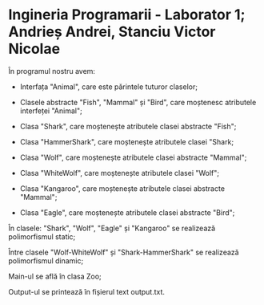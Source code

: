 # Ingineria Programarii - Laborator 1; Andrieș Andrei, Stanciu Victor Nicolae

În programul nostru avem:

- Interfața "Animal", care este părintele tuturor claselor;

- Clasele abstracte "Fish", "Mammal" și "Bird", care moștenesc atributele interfeței "Animal";

- Clasa "Shark", care moștenește atributele clasei abstracte "Fish";

- Clasa "HammerShark", care moștenește atributele clasei "Shark;

- Clasa "Wolf", care moștenește atributele clasei abstracte "Mammal";

- Clasa "WhiteWolf", care moștenește atributele clasei "Wolf";

- Clasa "Kangaroo", care moștenește atributele clasei abstracte "Mammal";

- Clasa "Eagle", care moștenește atributele clasei abstracte "Bird";

În clasele: "Shark", "Wolf", "Eagle" și "Kangaroo" se realizează polimorfismul static;

Între clasele "Wolf-WhiteWolf" și "Shark-HammerShark" se realizează polimorfismul dinamic;

Main-ul se află în clasa Zoo;

Output-ul se printează în fișierul text output.txt.

